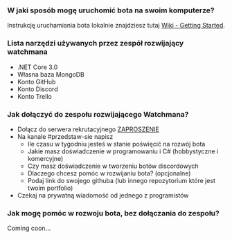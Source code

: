 ### W jaki sposób mogę uruchomić bota na swoim komputerze?
Instrukcję uruchamiania bota lokalnie znajdziesz tutaj [Wiki - Getting Started](https://github.com/Devscord-Team/Watchman/wiki/Getting-Started).

### Lista narzędzi używanych przez zespół rozwijający watchmana
- .NET Core 3.0
- Własna baza MongoDB
- Konto GitHub
- Konto Discord
- Konto Trello

### Jak dołączyć do zespołu rozwijającego Watchmana?
- Dołącz do serwera rekrutacyjnego [ZAPROSZENIE](https://discord.gg/9R3mUKd)
- Na kanale #przedstaw-sie napisz
     - Ile czasu w tygodniu jesteś w stanie poświęcić na rozwój bota
     - Jakie masz doświadczenie w programowaniu i C# (hobbystyczne i komercyjne)
     - Czy masz doświadczenie w tworzeniu botów discordowych
     - Dlaczego chcesz pomóc w rozwijaniu bota? (opcjonalne)
     - Podaj link do swojego githuba (lub innego repozytorium które jest twoim portfolio)
 - Czekaj na prywatną wiadomość od jednego z programistów
 
 ### Jak mogę pomóc w rozwoju bota, bez dołączania do zespołu? 
Coming coon...
